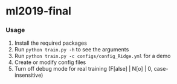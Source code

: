 # ml2019-final

### Usage

1. Install the required packages
2. Run `python train.py -h` to see the arguments
3. Run `python train.py -c configs/config_Ridge.yml` for a demo
4. Create or modify config files
5. Turn off debug mode for real training (F[alse] | N[o] | 0, case-insensitive)

